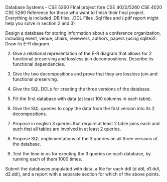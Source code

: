 Database Systems - CSE 5260
FInal project fore CSE 4020/5260
CSE 4020
CSE 5260
Reference for those who want to finish their final project. 
Everything is included .DB files, .DDL Files .Sql files and (.pdf report might help you solve in section 2 and 3) 
 
 
Design a database for storing information about a conference organization, including event, venue, chairs, reviewers, authors, papers (using sqlite3):
Draw its E-R diagram.

2. Give a relational representation of the E-R diagram that allows for 2
functional preserving and lossless join decompositions. Describe its functional dependencies.

3. Give the two decompositions and prove that they are lossless join and
functional preserving.

4. Give the SQL DDLs for creating the three versions of the database.

5. Fill the first database with data (at least 100 columns in each table).

6. Give the SQL queries to copy the data from the first version into its 2 decompositions.


7. Propose in english 3 queries that require at least 2 table joins each and such that all
tables are involved in at least 2 queries.

8. Propose SQL implementations of the 3 queries on all three versions of the database.

9. Test the time in ns for exeuting the 3 queries on each database, by running each of them 1000 times.

Submit the databases populated with data, a file for each ddl (d.ddl, d1.ddl, d2.ddl), and a
report with a separate section for which of the above points.

